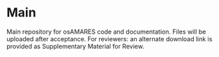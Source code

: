 # Main
Main repository for osAMARES code and documentation.
Files will be uploaded after acceptance. For reviewers: an alternate download link is provided as Supplementary Material for Review.
